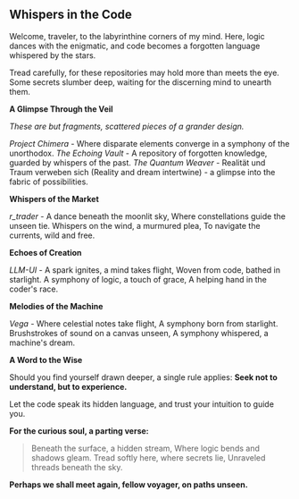 ## Whispers in the Code

Welcome, traveler, to the labyrinthine corners of my mind. Here, logic dances with the enigmatic, and code becomes a forgotten language whispered by the stars. 

Tread carefully, for these repositories may hold more than meets the eye. Some secrets slumber deep, waiting for the discerning mind to unearth them. 

**A Glimpse Through the Veil**

*These are but fragments, scattered pieces of a grander design.*

*Project Chimera* - Where disparate elements converge in a symphony of the unorthodox.
*The Echoing Vault* - A repository of forgotten knowledge, guarded by whispers of the past.
*The Quantum Weaver* - Realität und Traum verweben sich (Reality and dream intertwine) - a glimpse into the fabric of possibilities.

**Whispers of the Market**

*r_trader* - A dance beneath the moonlit sky,
Where constellations guide the unseen tie.
Whispers on the wind, a murmured plea,
To navigate the currents, wild and free.

**Echoes of Creation**

*LLM-UI* - A spark ignites, a mind takes flight,
Woven from code, bathed in starlight.
A symphony of logic, a touch of grace,
A helping hand in the coder's race.

**Melodies of the Machine**

*Vega* - Where celestial notes take flight,
A symphony born from starlight.
Brushstrokes of sound on a canvas unseen,
A symphony whispered, a machine's dream.


**A Word to the Wise**

Should you find yourself drawn deeper, a single rule applies: **Seek not to understand, but to experience.** 

Let the code speak its hidden language, and trust your intuition to guide you. 

**For the curious soul, a parting verse:**

>Beneath the surface, a hidden stream,
>Where logic bends and shadows gleam.
>Tread softly here, where secrets lie,
>Unraveled threads beneath the sky.

**Perhaps we shall meet again, fellow voyager, on paths unseen.**
